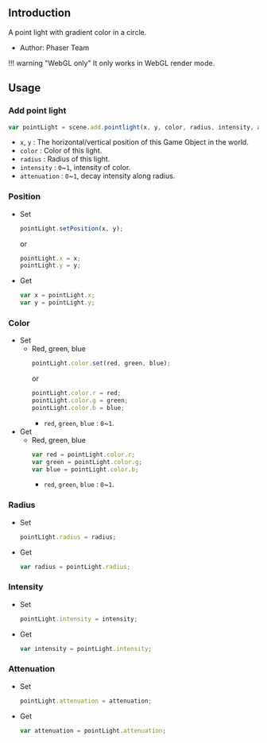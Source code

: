 ## Introduction

A point light with gradient color in a circle.

- Author: Phaser Team

!!! warning "WebGL only"
    It only works in WebGL render mode.

## Usage

### Add point light

```javascript
var pointLight = scene.add.pointlight(x, y, color, radius, intensity, attenuation);
```

- `x`, `y` : The horizontal/vertical position of this Game Object in the world.
- `color` : Color of this light.
- `radius` : Radius of this light.
- `intensity` : `0`~`1`, intensity of color.
- `attenuation` : `0`~`1`, decay intensity along radius.

### Position

- Set
    ```javascript
    pointLight.setPosition(x, y);
    ```
    or
    ```javascript
    pointLight.x = x;
    pointLight.y = y;
    ```
- Get
    ```javascript
    var x = pointLight.x;
    var y = pointLight.y;
    ```

### Color

- Set
    - Red, green, blue
        ```javascript
        pointLight.color.set(red, green, blue);
        ```
        or
        ```javascript
        pointLight.color.r = red;
        pointLight.color.g = green;
        pointLight.color.b = blue;
        ```
        - `red`, `green`, `blue` : `0`~`1`.
- Get
    - Red, green, blue
        ```javascript
        var red = pointLight.color.r;
        var green = pointLight.color.g;
        var blue = pointLight.color.b;
        ```
        - `red`, `green`, `blue` : `0`~`1`.

### Radius

- Set
    ```javascript
    pointLight.radius = radius;
    ```
- Get
    ```javascript
    var radius = pointLight.radius;
    ```

### Intensity

- Set
    ```javascript
    pointLight.intensity = intensity;
    ```
- Get
    ```javascript
    var intensity = pointLight.intensity;
    ```

### Attenuation

- Set
    ```javascript
    pointLight.attenuation = attenuation;
    ```
- Get
    ```javascript
    var attenuation = pointLight.attenuation;
    ```

